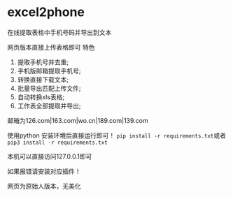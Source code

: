 # excel2phone
在线提取表格中手机号码并导出到文本

网页版本直接上传表格即可
特色
1. 提取手机号并去重;
2. 手机版邮箱提取手机号;
3. 转换直接下载文本;
4. 批量导出匹配上传文件;
5. 自动转换xls表格;
6. 工作表全部提取并导出;

邮箱为126.com|163.com|wo.cn|189.com|139.com

使用python 安装环境后直接运行即可！
`pip install -r requirements.txt`或者
`pip3 install -r requirements.txt`

本机可以直接访问127.0.0.1即可

如果报错请安装对应插件！

网页为原始人版本，无美化

